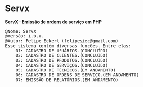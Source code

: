 # Servx
<strong>ServX - Emissão de ordens de serviço em PHP.</strong>

<pre>
@Nome: ServX
@Versão: 1.0.0.
@Autor: Felipe Eckert (felipesiec@gmail.com)
Esse sistema contém diversas funcões. Entre elas:
	01: CADASTRO DE USUÁRIOS.(CONCLUÍDO)
	02: CADASTRO DE CLIENTES.(CONCLUÍDO)
	03: CADASTRO DE PRODUTOS.(CONCLUÍDO)
	04: CADASTRO DE SERVIÇOS.(CONCLUÍDO)
	05: CADASTRO DE TÉCNICOS.(EM ANDAMENTO)
	06: CADASTRO DE ORDENS DE SERVIÇO.(EM ANDAMENTO)
	07: EMISSÃO DE RELATÓRIOS.(EM ANDAMENTO)
</pre>